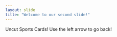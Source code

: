 ```yaml
---
layout: slide
title: "Welcome to our second slide!"
---
```

Uncut Sports Cards!
Use the left arrow to go back!